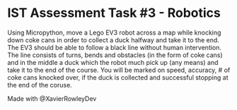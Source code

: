 # IST Assessment Task #3 - Robotics 

Using Micropython, move a Lego EV3 robot across a map while knocking down coke cans in order to collect a duck halfway and take it to the end. The EV3 should be able to follow a black line without human intervention. The line consists of turns, bends and obstacles (in the form of coke cans) and in the middle a duck which the robot much pick up (any means) and take it to the end of the course. You will be marked on speed, accuracy, # of coke cans knocked over, if the duck is collected and successful stopping at the end of the coruse. 

Made with @XavierRowleyDev
